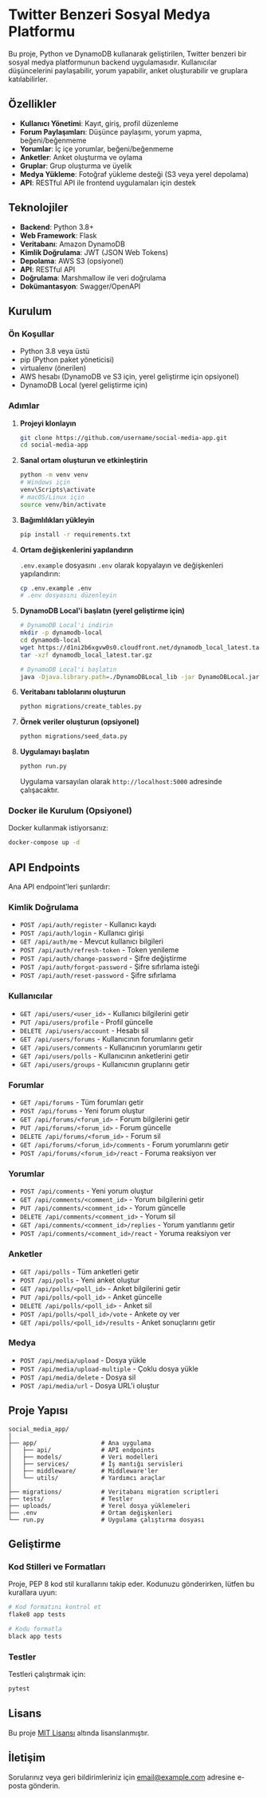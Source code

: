 # Twitter Benzeri Sosyal Medya Platformu

Bu proje, Python ve DynamoDB kullanarak geliştirilen, Twitter benzeri bir sosyal medya platformunun backend uygulamasıdır. Kullanıcılar düşüncelerini paylaşabilir, yorum yapabilir, anket oluşturabilir ve gruplara katılabilirler.

## Özellikler

- **Kullanıcı Yönetimi**: Kayıt, giriş, profil düzenleme
- **Forum Paylaşımları**: Düşünce paylaşımı, yorum yapma, beğeni/beğenmeme
- **Yorumlar**: İç içe yorumlar, beğeni/beğenmeme
- **Anketler**: Anket oluşturma ve oylama
- **Gruplar**: Grup oluşturma ve üyelik
- **Medya Yükleme**: Fotoğraf yükleme desteği (S3 veya yerel depolama)
- **API**: RESTful API ile frontend uygulamaları için destek

## Teknolojiler

- **Backend**: Python 3.8+
- **Web Framework**: Flask
- **Veritabanı**: Amazon DynamoDB
- **Kimlik Doğrulama**: JWT (JSON Web Tokens)
- **Depolama**: AWS S3 (opsiyonel)
- **API**: RESTful API
- **Doğrulama**: Marshmallow ile veri doğrulama
- **Dokümantasyon**: Swagger/OpenAPI

## Kurulum

### Ön Koşullar

- Python 3.8 veya üstü
- pip (Python paket yöneticisi)
- virtualenv (önerilen)
- AWS hesabı (DynamoDB ve S3 için, yerel geliştirme için opsiyonel)
- DynamoDB Local (yerel geliştirme için)

### Adımlar

1. **Projeyi klonlayın**

   ```bash
   git clone https://github.com/username/social-media-app.git
   cd social-media-app
   ```

2. **Sanal ortam oluşturun ve etkinleştirin**

   ```bash
   python -m venv venv
   # Windows için
   venv\Scripts\activate
   # macOS/Linux için
   source venv/bin/activate
   ```

3. **Bağımlılıkları yükleyin**

   ```bash
   pip install -r requirements.txt
   ```

4. **Ortam değişkenlerini yapılandırın**

   `.env.example` dosyasını `.env` olarak kopyalayın ve değişkenleri yapılandırın:

   ```bash
   cp .env.example .env
   # .env dosyasını düzenleyin
   ```

5. **DynamoDB Local'i başlatın (yerel geliştirme için)**

   ```bash
   # DynamoDB Local'i indirin
   mkdir -p dynamodb-local
   cd dynamodb-local
   wget https://d1ni2b6xgvw0s0.cloudfront.net/dynamodb_local_latest.tar.gz
   tar -xzf dynamodb_local_latest.tar.gz
   
   # DynamoDB Local'i başlatın
   java -Djava.library.path=./DynamoDBLocal_lib -jar DynamoDBLocal.jar -sharedDb
   ```

6. **Veritabanı tablolarını oluşturun**

   ```bash
   python migrations/create_tables.py
   ```

7. **Örnek veriler oluşturun (opsiyonel)**

   ```bash
   python migrations/seed_data.py
   ```

8. **Uygulamayı başlatın**

   ```bash
   python run.py
   ```

   Uygulama varsayılan olarak `http://localhost:5000` adresinde çalışacaktır.

### Docker ile Kurulum (Opsiyonel)

Docker kullanmak istiyorsanız:

```bash
docker-compose up -d
```

## API Endpoints

Ana API endpoint'leri şunlardır:

### Kimlik Doğrulama

- `POST /api/auth/register` - Kullanıcı kaydı
- `POST /api/auth/login` - Kullanıcı girişi
- `GET /api/auth/me` - Mevcut kullanıcı bilgileri
- `POST /api/auth/refresh-token` - Token yenileme
- `POST /api/auth/change-password` - Şifre değiştirme
- `POST /api/auth/forgot-password` - Şifre sıfırlama isteği
- `POST /api/auth/reset-password` - Şifre sıfırlama

### Kullanıcılar

- `GET /api/users/<user_id>` - Kullanıcı bilgilerini getir
- `PUT /api/users/profile` - Profil güncelle
- `DELETE /api/users/account` - Hesabı sil
- `GET /api/users/forums` - Kullanıcının forumlarını getir
- `GET /api/users/comments` - Kullanıcının yorumlarını getir
- `GET /api/users/polls` - Kullanıcının anketlerini getir
- `GET /api/users/groups` - Kullanıcının gruplarını getir

### Forumlar

- `GET /api/forums` - Tüm forumları getir
- `POST /api/forums` - Yeni forum oluştur
- `GET /api/forums/<forum_id>` - Forum bilgilerini getir
- `PUT /api/forums/<forum_id>` - Forum güncelle
- `DELETE /api/forums/<forum_id>` - Forum sil
- `GET /api/forums/<forum_id>/comments` - Forum yorumlarını getir
- `POST /api/forums/<forum_id>/react` - Foruma reaksiyon ver

### Yorumlar

- `POST /api/comments` - Yeni yorum oluştur
- `GET /api/comments/<comment_id>` - Yorum bilgilerini getir
- `PUT /api/comments/<comment_id>` - Yorum güncelle
- `DELETE /api/comments/<comment_id>` - Yorum sil
- `GET /api/comments/<comment_id>/replies` - Yorum yanıtlarını getir
- `POST /api/comments/<comment_id>/react` - Yoruma reaksiyon ver

### Anketler

- `GET /api/polls` - Tüm anketleri getir
- `POST /api/polls` - Yeni anket oluştur
- `GET /api/polls/<poll_id>` - Anket bilgilerini getir
- `PUT /api/polls/<poll_id>` - Anket güncelle
- `DELETE /api/polls/<poll_id>` - Anket sil
- `POST /api/polls/<poll_id>/vote` - Ankete oy ver
- `GET /api/polls/<poll_id>/results` - Anket sonuçlarını getir

### Medya

- `POST /api/media/upload` - Dosya yükle
- `POST /api/media/upload-multiple` - Çoklu dosya yükle
- `POST /api/media/delete` - Dosya sil
- `POST /api/media/url` - Dosya URL'i oluştur

## Proje Yapısı

```
social_media_app/
│
├── app/                  # Ana uygulama
│   ├── api/              # API endpoints
│   ├── models/           # Veri modelleri
│   ├── services/         # İş mantığı servisleri
│   ├── middleware/       # Middleware'ler
│   └── utils/            # Yardımcı araçlar
│
├── migrations/           # Veritabanı migration scriptleri
├── tests/                # Testler
├── uploads/              # Yerel dosya yüklemeleri
├── .env                  # Ortam değişkenleri
└── run.py                # Uygulama çalıştırma dosyası
```

## Geliştirme

### Kod Stilleri ve Formatları

Proje, PEP 8 kod stil kurallarını takip eder. Kodunuzu gönderirken, lütfen bu kurallara uyun:

```bash
# Kod formatını kontrol et
flake8 app tests

# Kodu formatla
black app tests
```

### Testler

Testleri çalıştırmak için:

```bash
pytest
```

## Lisans

Bu proje [MIT Lisansı](LICENSE) altında lisanslanmıştır.

## İletişim

Sorularınız veya geri bildirimleriniz için [email@example.com](mailto:email@example.com) adresine e-posta gönderin.